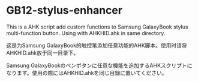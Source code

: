 # GB12-stylus-enhancer
This is a AHK script add custom functions to Samsung GalaxyBook stylus multi-function button. Using with AHKHID.ahk in same directory.

这是为Samsung GalaxyBook的触控笔添加任意功能的AHK脚本。使用时请将AHKHID.ahk放于同一目录下。

Samsung GalaxyBookのペンボタンに任意な機能を追加するAHKスクリプトになります。使用の際にはAHKHID.ahkを同じ目録に置いてください。
